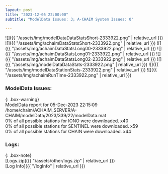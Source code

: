 ```yaml
---
layout: post
title: "2023-12-05 22:00:00"
subtitle: "ModelData Issues: 3; A-CHAIM System Issues: 0"

---
```


![]({{ "/assets/img/modelDataDataStatsShort-2333922.png" | relative_url }})
![]({{ "/assets/img/achaimDataStatsShort-2333922.png" | relative_url }})
![]({{ "/assets/img/achaimDataStatsLong00-2333922.png" | relative_url }})
![]({{ "/assets/img/achaimDataStatsLong01-2333922.png" | relative_url }})
![]({{ "/assets/img/achaimDataStatsLong02-2333922.png" | relative_url }})
![]({{ "/assets/img/modelDataDataStats-2333922.png" | relative_url }})
![]({{ "/assets/img/modelDataStationStats-2333922.png" | relative_url }})
![]({{ "/assets/img/achaimRunTime-2333922.png" | relative_url }})


### ModelData Issues:  
  
{: .box-warning}  
 ModelData report for 05-Dec-2023 22:15:09   
 /home/chaim/ACHAIM_SERVER/A-CHAIM/modelData/2023/339/22/modelData.mat   
 0% of all possible stations for IONO were downloaded. x40   
 0% of all possible stations for SENTINEL were downloaded. x59   
 0% of all possible stations for CHAIN were downloaded. x44   
  


### Logs:  
  
{: .box-note}  
[Logs.zip]({{ "/assets/other/logs.zip" | relative_url }})  
[Log Info]({{ "/logInfo" | relative_url }})  
